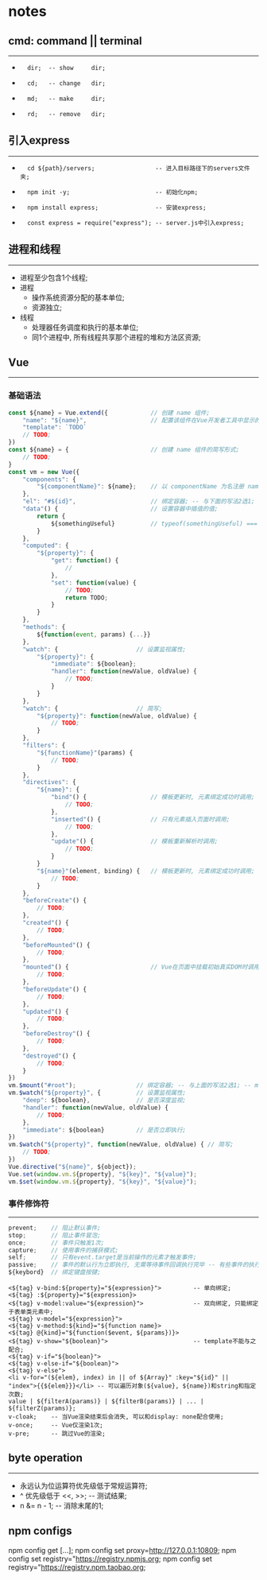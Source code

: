 #   notes
##  cmd: command || terminal
***
-       dir;  -- show     dir;
-       cd;   -- change   dir;
-       md;   -- make     dir;
-       rd;   -- remove   dir;
##  引入express
***
-       cd ${path}/servers;                 -- 进入目标路径下的servers文件夹;
-       npm init -y;                        -- 初始化npm;
-       npm install express;                -- 安装express;
-       const express = require("express"); -- server.js中引入express;
##  进程和线程
***
-   进程至少包含1个线程;
-   进程
    -   操作系统资源分配的基本单位;
    -   资源独立;
-   线程
    -   处理器任务调度和执行的基本单位;
    -   同1个进程中, 所有线程共享那个进程的堆和方法区资源;
##  Vue
***
### 基础语法
``` JavaScript []
const ${name} = Vue.extend({            // 创建 name 组件;
    "name": "${name}",                  // 配置该组件在Vue开发者工具中显示的名字;
    "template": `TODO`
    // TODO;
})
const ${name} = {                       // 创建 name 组件的简写形式;
    // TODO;
}
const vm = new Vue({
    "components": {
        "${componentName}": ${name};    // 以 componentName 为名注册 name 组件;
    },
    "el": "#${id}",                     // 绑定容器; -- 与下面的写法2选1;
    "data"() {                          // 设置容器中插值的值;
        return {
            ${somethingUseful}          // typeof(somethingUseful) === Object;
        }
    },
    "computed": {
        "${property}": {
            "get": function() {
                //
            },
            "set": function(value) {
                // TODO;
                return TODO;
            }
        }
    },
    "methods": {
        ${function(event, params) {...}}
    },
    "watch": {                      // 设置监视属性;
        "${property}": {
            "immediate": ${boolean};
            "handler": function(newValue, oldValue) {
                // TODO;
            }
        }
    },
    "watch": {                      // 简写;
        "${property}": function(newValue, oldValue) {
            // TODO;
        }
    },
    "filters": {
        "${functionName}"(params) {
            // TODO;
        }
    },
    "directives": {
        "${name}": {
            "bind"() {                  // 模板更新时, 元素绑定成功时调用;
                // TODO;
            },
            "inserted"() {              // 只有元素插入页面时调用;
                // TODO;
            },
            "update"() {                // 模板重新解析时调用;
                // TODO;
            }
        }
        "${name}"(element, binding) {   // 模板更新时, 元素绑定成功时调用;
            // TODO;
        }
    },
    "beforeCreate"() {
        // TODO;
    },
    "created"() {
        // TODO;
    },
    "beforeMounted"() {
        // TODO;
    },
    "mounted"() {                       // Vue在页面中挂载初始真实DOM时调用;
        // TODO;
    },
    "beforeUpdate"() {
        // TODO;
    },
    "updated"() {
        // TODO;
    },
    "beforeDestroy"() {
        // TODO;
    },
    "destroyed"() {
        // TODO;
    }
})
vm.$mount("#root");                 // 绑定容器; -- 与上面的写法2选1; -- mount: 挂载;
vm.$watch("${property}", {          // 设置监视属性;
    "deep": ${boolean},             // 是否深度监视;
    "handler": function(newValue, oldValue) {
        // TODO;
    },
    "immediate": ${boolean}         // 是否立即执行;
})
vm.$watch("${property}", function(newValue, oldValue) { // 简写;
    // TODO;
})
Vue.directive("${name}", ${object});
Vue.set(window.vm.${property}, "${key}", "${value}");
vm.$set(window.vm.${property}, "${key}", "${value}");
```
### 事件修饰符
***
``` JavaScript []
prevent;    // 阻止默认事件;
stop;       // 阻止事件冒泡;
once;       // 事件只触发1次;
capture;    // 使用事件的捕获模式;
self;       // 只有event.target是当前操作的元素才触发事件;
passive;    // 事件的默认行为立即执行, 无需等待事件回调执行完毕 -- 有些事件的执行顺序: 事件触发 -> 执行回调 -> 执行默认事件;
${keybord}  // 绑定键盘按键;
```
```
<${tag} v-bind:${property}="${expression}">         -- 单向绑定;
<${tag} :${property}="${expression}>
<${tag} v-model:value="${expression}">              -- 双向绑定, 只能绑定于表单类元素中;
<${tag} v-model="${expression}">
<${tag} v-method:${kind}="${function name}>
<${tag} @{kind}="${function($event, ${params})}>
<${tag} v-show="${boolean}">                        -- template不能与之配合;
<${tag} v-if="${boolean}">
<${tag} v-else-if="${boolean}">
<${tag} v-else">
<li v-for="(${elem}, index) in || of ${Array}" :key="${id}" || "index">{{${elem}}}</li> -- 可以遍历对象(${value}, ${name})和string和指定次数;
value | ${filterA(params)} | ${filterB(params)} | ... | ${filterZ(params)};
v-cloak;    -- 当Vue渲染结束后会消失, 可以和display: none配合使用;
v-once;     -- Vue仅渲染1次;
v-pre;      -- 跳过Vue的渲染;
```
##  byte operation
***
-   永远认为位运算符优先级低于常规运算符;
-   ^ 优先级低于 <<, >>;                -- 测试结果;
-   n &= n - 1;     -- 消除末尾的1;

##  npm configs
npm config get [...];
npm config set proxy=http://127.0.0.1:10809;
npm config set registry="https://registry.npmjs.org;
npm config set registry="https://registry.npm.taobao.org;
